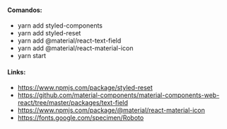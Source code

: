 #### Comandos:
- yarn add styled-components
- yarn add styled-reset
- yarn add @material/react-text-field
- yarn add @material/react-material-icon
- yarn start

#### Links:
- https://www.npmjs.com/package/styled-reset
- https://github.com/material-components/material-components-web-react/tree/master/packages/text-field
- https://www.npmjs.com/package/@material/react-material-icon
- https://fonts.google.com/specimen/Roboto